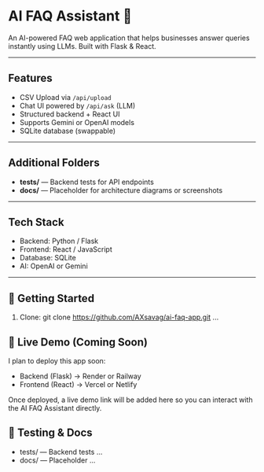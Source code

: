 # AI FAQ Assistant 🤖

An AI-powered FAQ web application that helps businesses answer queries instantly using LLMs. Built with Flask & React.

---

##  Features
- CSV Upload via `/api/upload`
- Chat UI powered by `/api/ask` (LLM)
- Structured backend + React UI
- Supports Gemini or OpenAI models
- SQLite database (swappable)

---

##  Additional Folders
- **tests/** — Backend tests for API endpoints
- **docs/** — Placeholder for architecture diagrams or screenshots

---

##  Tech Stack
- Backend: Python / Flask
- Frontend: React / JavaScript
- Database: SQLite
- AI: OpenAI or Gemini

---

## 🚀 Getting Started
1. Clone:
   git clone https://github.com/AXsavag/ai-faq-app.git
   ...

## 🚀 Live Demo (Coming Soon)

I plan to deploy this app soon:
- Backend (Flask) → Render or Railway
- Frontend (React) → Vercel or Netlify

Once deployed, a live demo link will be added here so you can interact with the AI FAQ Assistant directly.

## 🧪 Testing & Docs
- tests/ — Backend tests ...
- docs/ — Placeholder ...